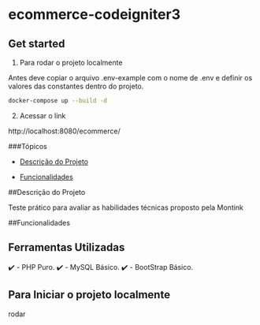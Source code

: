 ﻿# ecommerce-codeigniter3

## Get started

1. Para rodar o projeto localmente

<p>Antes deve copiar o arquivo .env-example com o nome de .env e definir os valores das constantes dentro do projeto.</p>

   ```bash
   docker-compose up --build -d
   ```

2. Acessar o link

http://localhost:8080/ecommerce/

###Tópicos 

- [Descrição do Projeto](#descrição-do-projeto)

- [Funcionalidades](#funcionalidades)

##Descrição do Projeto

<p align="justify">
Teste prático para avaliar as habilidades técnicas proposto pela Montink 
</p>

##Funcionalidades


## Ferramentas Utilizadas

:heavy_check_mark: - PHP Puro.
:heavy_check_mark: - MySQL Básico.
:heavy_check_mark: - BootStrap Básico.

## Para Iniciar o projeto localmente

rodar 
